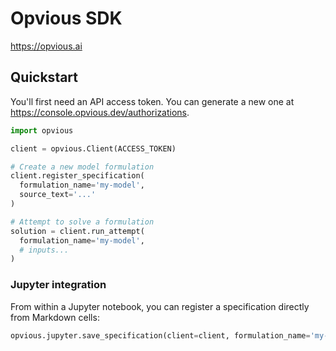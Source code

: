 # Opvious SDK

https://opvious.ai

## Quickstart

You'll first need an API access token. You can generate a new one at
https://console.opvious.dev/authorizations.

```py
import opvious

client = opvious.Client(ACCESS_TOKEN)

# Create a new model formulation
client.register_specification(
  formulation_name='my-model',
  source_text='...'
)

# Attempt to solve a formulation
solution = client.run_attempt(
  formulation_name='my-model',
  # inputs...
)
```

### Jupyter integration

From within a Jupyter notebook, you can register a specification directly from
Markdown cells:

```py
opvious.jupyter.save_specification(client=client, formulation_name='my-model')
```
